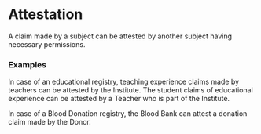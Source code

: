 # Attestation

A claim made by a subject can be attested by another subject having necessary permissions.

### Examples

In case of an educational registry, teaching experience claims made by teachers can be attested by the Institute. The student claims of educational experience can be attested by a Teacher who is part of the Institute.

In case of a Blood Donation registry, the Blood Bank can attest a donation claim made by the Donor. 

